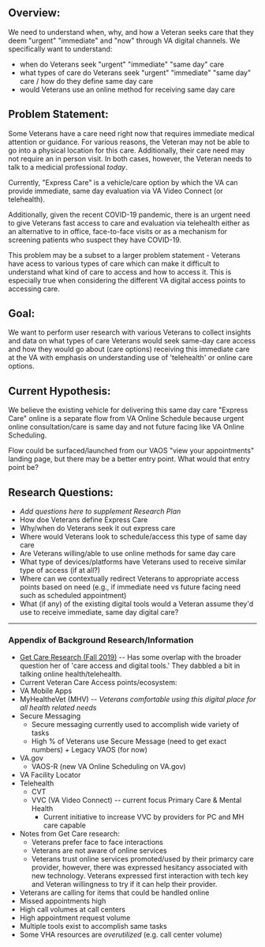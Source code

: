 ## Overview: 
We need to understand when, why, and how a Veteran seeks care that they deem "urgent" "immediate" and "now" through VA digital channels. We specifically want to understand:
 + when do Veterans seek "urgent" "immediate" "same day" care
 + what types of care do Veterans seek "urgent" "immediate" "same day" care / how do they define same day care
 + would Veterans use an online method for receiving same day care

## Problem Statement:
Some Veterans have a care need right now that requires immediate medical attention or guidance. For various reasons, the Veteran may not be able to go into a physical location for this care. Additionally, their care need may not require an in person visit. In both cases, however, the Veteran needs to talk to a medicial professional _today_. 

Currently, "Express Care" is a vehicle/care option by which the VA can provide immediate, same day evaluation via VA Video Connect (or telehealth). 

Additionally, given the recent COVID-19 pandemic, there is an urgent need to give Veterans fast access to care and evaluation via telehealth either as an alternative to in office, face-to-face visits or as a mechanism for screening patients who suspect they have COVID-19. 

This problem may be a subset to a larger problem statement - Veterans have acess to various types of care which can make it difficult to understand what kind of care to access and how to access it. This is especially true when considering the different VA digital access points to accessing care. 

## Goal:
We want to perform user research with various Veterans to collect insights and data on what types of care Veterans would seek same-day care access and how they would go about (care options) receiving this immediate care at the VA with emphasis on understanding use of 'telehealth' or online care options.

## Current Hypothesis:
We believe the existing vehicle for delivering this same day care "Express Care" online is a separate flow from VA Online Schedule because urgent online consultation/care is same day and not future facing like VA Online Scheduling. 

Flow could be surfaced/launched from our VAOS "view your appointments" landing page, but there may be a better entry point. What would that entry point be?

## Research Questions:
 + _Add questions here to supplement Research Plan_
 + How doe Veterans define Express Care 
 + Why/when do Veterans seek it out express care
 + Where would Veterans look to schedule/access this type of same day care
 + Are Veterans willing/able to use online methods for same day care
 + What type of devices/platforms have Veterans used to receive similar type of access (if at all?)
 + Where can we contextually redirect Veterans to appropriate access points based on need (e.g., if immediate need vs future facing need such as scheduled appointment)
 + What (if any) of the existing digital tools would a Veteran assume they'd use to receive immediate, same day digital care?


*******
 ### Appendix of Background Research/Information
 + [Get Care Research (Fall 2019)](https://github.com/department-of-veterans-affairs/va.gov-team/tree/master/products/health-care/patient-portal/get-care) -- Has some overlap with the broader question her of 'care access and digital tools.' They dabbled a bit in talking online health/telehealth. 
 + Current Veteran Care Access points/ecosystem:
  + VA Mobile Apps
  + MyHealtheVet (MHV) -- _Veterans comfortable using this digital place for all health related needs_
   + Secure Messaging
     + Secure messaging currently used to accomplish wide variety of tasks
     + High % of Veterans use Secure Message (need to get exact numbers)
    + Legacy VAOS (for now)
  + VA.gov
    + VAOS-R (new VA Online Scheduling on VA.gov)
  + VA Facility Locator
  + Telehealth
    + CVT
    + VVC (VA Video Connect) -- current focus Primary Care & Mental Health
      + Current initiative to increase VVC by providers for PC and MH care capable
 + Notes from Get Care research:
   + Veterans prefer face to face interactions
   + Veterans are not aware of online services
   + Veterans trust online services promoted/used by their primarcy care provider, however, there was expressed hesitancy associated with new technology. Veterans expressed first interaction with tech key and Veteran willingness to try if it can help their provider. 
  + Veterans are calling for items that could be handled online
  + Missed appointments high
  + High call volumes at call centers
  + High appointment request volume
  + Multiple tools exist to accomplish same tasks
  + Some VHA resources are _overutilized_ (e.g. call center volume)
